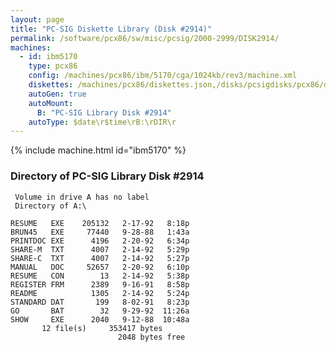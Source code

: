 ```yaml
---
layout: page
title: "PC-SIG Diskette Library (Disk #2914)"
permalink: /software/pcx86/sw/misc/pcsig/2000-2999/DISK2914/
machines:
  - id: ibm5170
    type: pcx86
    config: /machines/pcx86/ibm/5170/cga/1024kb/rev3/machine.xml
    diskettes: /machines/pcx86/diskettes.json,/disks/pcsigdisks/pcx86/diskettes.json
    autoGen: true
    autoMount:
      B: "PC-SIG Library Disk #2914"
    autoType: $date\r$time\rB:\rDIR\r
---
```


{% include machine.html id="ibm5170" %}

### Directory of PC-SIG Library Disk #2914

     Volume in drive A has no label
     Directory of A:\

    RESUME   EXE    205132   2-17-92   8:18p
    BRUN45   EXE     77440   9-28-88   1:43a
    PRINTDOC EXE      4196   2-20-92   6:34p
    SHARE-M  TXT      4007   2-14-92   5:29p
    SHARE-C  TXT      4007   2-14-92   5:27p
    MANUAL   DOC     52657   2-20-92   6:10p
    RESUME   CON        13   2-14-92   5:38p
    REGISTER FRM      2389   9-16-91   8:58p
    README            1305   2-14-92   5:24p
    STANDARD DAT       199   8-02-91   8:23p
    GO       BAT        32   9-29-92  11:26a
    SHOW     EXE      2040   9-12-88  10:48a
           12 file(s)     353417 bytes
                            2048 bytes free

